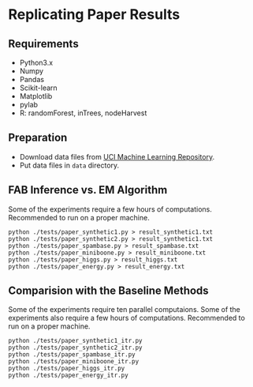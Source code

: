 # Replicating Paper Results

## Requirements

* Python3.x
* Numpy
* Pandas
* Scikit-learn
* Matplotlib
* pylab
* R: randomForest, inTrees, nodeHarvest

## Preparation

* Download data files from [UCI Machine Learning Repository](http://archive.ics.uci.edu/ml/).
* Put data files in ``data`` directory.

## FAB Inference vs. EM Algorithm

Some of the experiments require a few hours of computations.
Recommended to run on a proper machine.

```
python ./tests/paper_synthetic1.py > result_synthetic1.txt
python ./tests/paper_synthetic2.py > result_synthetic1.txt
python ./tests/paper_spambase.py > result_spambase.txt
python ./tests/paper_miniboone.py > result_miniboone.txt
python ./tests/paper_higgs.py > result_higgs.txt
python ./tests/paper_energy.py > result_energy.txt
```

## Comparision with the Baseline Methods

Some of the experiments require ten parallel computaions.
Some of the experiments also require a few hours of computations.
Recommended to run on a proper machine.

```
python ./tests/paper_synthetic1_itr.py
python ./tests/paper_synthetic2_itr.py
python ./tests/paper_spambase_itr.py
python ./tests/paper_miniboone_itr.py
python ./tests/paper_higgs_itr.py
python ./tests/paper_energy_itr.py
```
